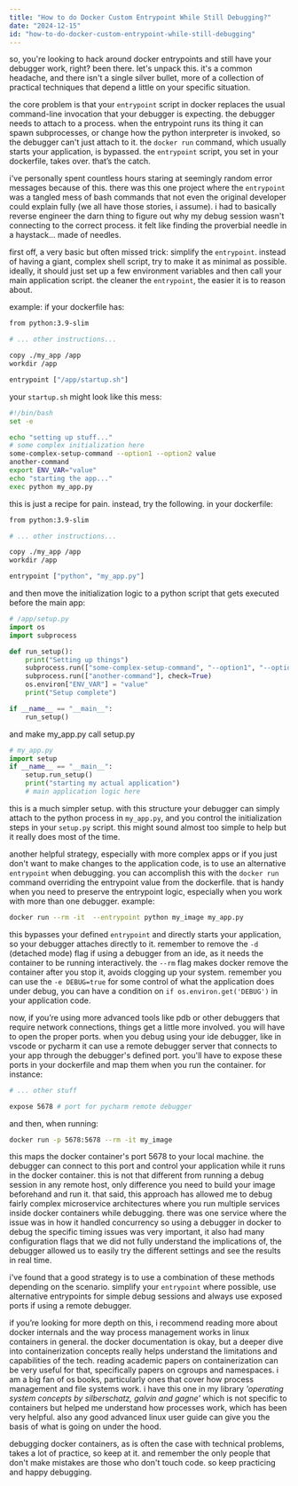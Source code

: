 ```yaml
---
title: "How to do Docker Custom Entrypoint While Still Debugging?"
date: "2024-12-15"
id: "how-to-do-docker-custom-entrypoint-while-still-debugging"
---
```


so, you're looking to hack around docker entrypoints and still have your debugger work, right? been there. let's unpack this. it's a common headache, and there isn't a single silver bullet, more of a collection of practical techniques that depend a little on your specific situation.

the core problem is that your `entrypoint` script in docker replaces the usual command-line invocation that your debugger is expecting. the debugger needs to attach to a process. when the entrypoint runs its thing it can spawn subprocesses, or change how the python interpreter is invoked, so the debugger can't just attach to it. the `docker run` command, which usually starts your application, is bypassed. the `entrypoint` script, you set in your dockerfile, takes over. that’s the catch.

i've personally spent countless hours staring at seemingly random error messages because of this. there was this one project where the `entrypoint` was a tangled mess of bash commands that not even the original developer could explain fully (we all have those stories, i assume). i had to basically reverse engineer the darn thing to figure out why my debug session wasn't connecting to the correct process. it felt like finding the proverbial needle in a haystack... made of needles.

first off, a very basic but often missed trick: simplify the `entrypoint`. instead of having a giant, complex shell script, try to make it as minimal as possible. ideally, it should just set up a few environment variables and then call your main application script. the cleaner the `entrypoint`, the easier it is to reason about.

example: if your dockerfile has:

```dockerfile
from python:3.9-slim

# ... other instructions...

copy ./my_app /app
workdir /app

entrypoint ["/app/startup.sh"]
```

your `startup.sh` might look like this mess:

```bash
#!/bin/bash
set -e

echo "setting up stuff..."
# some complex initialization here
some-complex-setup-command --option1 --option2 value 
another-command
export ENV_VAR="value"
echo "starting the app..."
exec python my_app.py
```

this is just a recipe for pain. instead, try the following. in your dockerfile:

```dockerfile
from python:3.9-slim

# ... other instructions...

copy ./my_app /app
workdir /app

entrypoint ["python", "my_app.py"]
```

and then move the initialization logic to a python script that gets executed before the main app:

```python
# /app/setup.py
import os
import subprocess

def run_setup():
    print("Setting up things")
    subprocess.run(["some-complex-setup-command", "--option1", "--option2", "value"], check=True)
    subprocess.run(["another-command"], check=True)
    os.environ["ENV_VAR"] = "value"
    print("Setup complete")

if __name__ == "__main__":
    run_setup()

```

and make my_app.py call setup.py

```python
# my_app.py
import setup
if __name__ == "__main__":
    setup.run_setup()
    print("starting my actual application")
    # main application logic here
```
this is a much simpler setup.
with this structure your debugger can simply attach to the python process in `my_app.py`, and you control the initialization steps in your `setup.py` script. this might sound almost too simple to help but it really does most of the time.

another helpful strategy, especially with more complex apps or if you just don't want to make changes to the application code, is to use an alternative `entrypoint` when debugging. you can accomplish this with the `docker run` command overriding the entrypoint value from the dockerfile. that is handy when you need to preserve the entrypoint logic, especially when you work with more than one debugger.
example:

```bash
docker run --rm -it  --entrypoint python my_image my_app.py
```

this bypasses your defined `entrypoint` and directly starts your application, so your debugger attaches directly to it. remember to remove the `-d` (detached mode) flag if using a debugger from an ide, as it needs the container to be running interactively. the `--rm` flag makes docker remove the container after you stop it, avoids clogging up your system.
remember you can use the `-e DEBUG=true` for some control of what the application does under debug, you can have a condition on `if os.environ.get('DEBUG')` in your application code.

now, if you’re using more advanced tools like pdb or other debuggers that require network connections, things get a little more involved. you will have to open the proper ports. when you debug using your ide debugger, like in vscode or pycharm it can use a remote debugger server that connects to your app through the debugger's defined port. you'll have to expose these ports in your dockerfile and map them when you run the container. for instance:

```dockerfile
# ... other stuff

expose 5678 # port for pycharm remote debugger
```

and then, when running:

```bash
docker run -p 5678:5678 --rm -it my_image
```

this maps the docker container's port 5678 to your local machine. the debugger can connect to this port and control your application while it runs in the docker container. this is not that different from running a debug session in any remote host, only difference you need to build your image beforehand and run it. that said, this approach has allowed me to debug fairly complex microservice architectures where you run multiple services inside docker containers while debugging. there was one service where the issue was in how it handled concurrency so using a debugger in docker to debug the specific timing issues was very important, it also had many configuration flags that we did not fully understand the implications of, the debugger allowed us to easily try the different settings and see the results in real time.

i've found that a good strategy is to use a combination of these methods depending on the scenario. simplify your `entrypoint` where possible, use alternative entrypoints for simple debug sessions and always use exposed ports if using a remote debugger.

if you’re looking for more depth on this, i recommend reading more about docker internals and the way process management works in linux containers in general. the docker documentation is okay, but a deeper dive into containerization concepts really helps understand the limitations and capabilities of the tech. reading academic papers on containerization can be very useful for that, specifically papers on cgroups and namespaces. i am a big fan of os books, particularly ones that cover how process management and file systems work. i have this one in my library *'operating system concepts by silberschatz, galvin and gagne'* which is not specific to containers but helped me understand how processes work, which has been very helpful. also any good advanced linux user guide can give you the basis of what is going on under the hood.

debugging docker containers, as is often the case with technical problems, takes a lot of practice, so keep at it. and remember the only people that don't make mistakes are those who don't touch code. so keep practicing and happy debugging.
